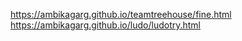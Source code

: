 https://ambikagarg.github.io/teamtreehouse/fine.html
https://ambikagarg.github.io/ludo/ludotry.html

